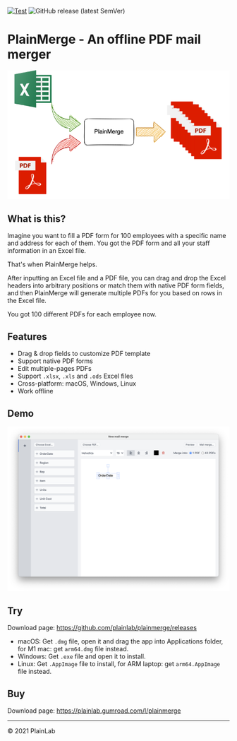 [![Test](https://github.com/plainlab/plainmerge/actions/workflows/test.yml/badge.svg)](https://github.com/plainlab/plainmerge/actions/workflows/test.yml)
![GitHub release (latest SemVer)](https://img.shields.io/github/v/release/plainlab/plainmerge)

# PlainMerge - An offline PDF mail merger

![PlainMerge](./.erb/assets/plainmerge.png)


## What is this?

Imagine you want to fill a PDF form for 100 employees with a specific name and address
for each of them. You got the PDF form and all your staff information in an Excel file.

That's when PlainMerge helps.

After inputting an Excel file and a PDF file, you can drag and drop the Excel headers
into arbitrary positions or match them with native PDF form fields, and then PlainMerge
will generate multiple PDFs for you based on rows in the Excel file.

You got 100 different PDFs for each employee now.

## Features

- Drag & drop fields to customize PDF template
- Support native PDF forms
- Edit multiple-pages PDFs
- Support `.xlsx`, `.xls` and `.ods` Excel files
- Cross-platform: macOS, Windows, Linux
- Work offline

## Demo

![Demo](./.erb/assets/demo.png)

## Try

Download page: https://github.com/plainlab/plainmerge/releases

- macOS: Get `.dmg` file, open it and drag the app into Applications folder, for M1 mac: get `arm64.dmg` file instead.
- Windows: Get `.exe` file and open it to install.
- Linux: Get `.AppImage` file to install, for ARM laptop: get `arm64.AppImage` file instead.

## Buy

Download page: https://plainlab.gumroad.com/l/plainmerge

---

&copy; 2021 PlainLab
